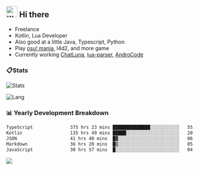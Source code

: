 ## <img alt="wave" src="https://raw.githubusercontent.com/MartinHeinz/MartinHeinz/master/wave.gif" width="30px"> Hi there

- Freelance
- Kotlin, Lua Developer
- Also good at a little Java, Typescript, Python
- Play [osu! mania](https://osu.ppy.sh/users/29808669), l4d2, and more game
- Currently working [ChatLuna](https://github.com/ChatLunaLab), [lua-parser](https://github.com/dingyi222666/lua-parser), [AndroCode](https://github.com/dingyi222666/AndroCode)

### 📋Stats

![Stats](https://github-readme-stats.vercel.app/api?username=dingyi222666&show_icons=true&icon_color=47A69E&title_color=47A69E&count_private=true)    

![Lang](https://github-readme-stats.vercel.app/api/top-langs/?username=dingyi222666&layout=compact&title_color=47A69E&hide=html,css,c,c%2B%2B)   

### 📊 Yearly Development Breakdown

<!--START_SECTION:waka-->

```txt
TypeScript              375 hrs 23 mins ██████████████░░░░░░░░░░░   55.85 %
Kotlin                  135 hrs 49 mins █████░░░░░░░░░░░░░░░░░░░░   20.21 %
JSON                    41 hrs 40 mins  █▓░░░░░░░░░░░░░░░░░░░░░░░   06.20 %
Markdown                36 hrs 20 mins  █▒░░░░░░░░░░░░░░░░░░░░░░░   05.41 %
JavaScript              30 hrs 57 mins  █░░░░░░░░░░░░░░░░░░░░░░░░   04.61 %
```

<!--END_SECTION:waka-->

![](https://komarev.com/ghpvc/?username=dingyi222666)
